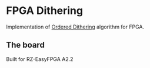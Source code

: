 # FPGA Dithering

Implementation of [Ordered Dithering](https://en.wikipedia.org/wiki/Ordered_dithering)
algorithm for FPGA.

## The board

Built for RZ-EasyFPGA A2.2
